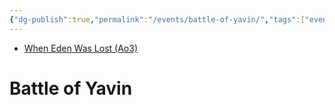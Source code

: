 ```yaml
---
{"dg-publish":true,"permalink":"/events/battle-of-yavin/","tags":["event","unfinished"],"dgHomeLink":false,"noteIcon":"saber1"}
---
```


- [When Eden Was Lost (Ao3)](https://archiveofourown.org/works/19334440/chapters/45992584)

# Battle of Yavin
